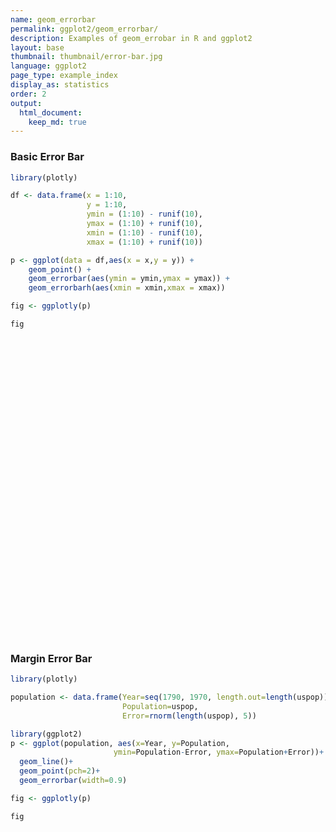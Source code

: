 ```yaml
---
name: geom_errorbar
permalink: ggplot2/geom_errorbar/
description: Examples of geom_errobar in R and ggplot2
layout: base
thumbnail: thumbnail/error-bar.jpg
language: ggplot2
page_type: example_index
display_as: statistics
order: 2
output:
  html_document:
    keep_md: true
---
```



### Basic Error Bar


```r
library(plotly)

df <- data.frame(x = 1:10,
                 y = 1:10,
                 ymin = (1:10) - runif(10),
                 ymax = (1:10) + runif(10),
                 xmin = (1:10) - runif(10),
                 xmax = (1:10) + runif(10))

p <- ggplot(data = df,aes(x = x,y = y)) + 
    geom_point() + 
    geom_errorbar(aes(ymin = ymin,ymax = ymax)) + 
    geom_errorbarh(aes(xmin = xmin,xmax = xmax))

fig <- ggplotly(p)

fig
```

<div id="htmlwidget-205c96c8b0990af23b01" style="width:672px;height:480px;" class="plotly html-widget"></div>
<script type="application/json" data-for="htmlwidget-205c96c8b0990af23b01">{"x":{"data":[{"x":[1,2,3,4,5,6,7,8,9,10],"y":[1,2,3,4,5,6,7,8,9,10],"text":["x:  1<br />y:  1","x:  2<br />y:  2","x:  3<br />y:  3","x:  4<br />y:  4","x:  5<br />y:  5","x:  6<br />y:  6","x:  7<br />y:  7","x:  8<br />y:  8","x:  9<br />y:  9","x: 10<br />y: 10"],"type":"scatter","mode":"markers","marker":{"autocolorscale":false,"color":"rgba(0,0,0,1)","opacity":1,"size":5.66929133858268,"symbol":"circle","line":{"width":1.88976377952756,"color":"rgba(0,0,0,1)"}},"hoveron":"points","showlegend":false,"xaxis":"x","yaxis":"y","hoverinfo":"text","frame":null},{"x":[1,2,3,4,5,6,7,8,9,10],"y":[1,2,3,4,5,6,7,8,9,10],"text":["ymin: 0.6918737<br />ymax:  1.152319<br />x:  1<br />y:  1","ymin: 1.5707913<br />ymax:  2.077281<br />x:  2<br />y:  2","ymin: 2.5879449<br />ymax:  3.315928<br />x:  3<br />y:  3","ymin: 3.2621959<br />ymax:  4.479850<br />x:  4<br />y:  4","ymin: 4.4334253<br />ymax:  5.519348<br />x:  5<br />y:  5","ymin: 5.3559515<br />ymax:  6.172820<br />x:  6<br />y:  6","ymin: 6.2073872<br />ymax:  7.620209<br />x:  7<br />y:  7","ymin: 7.9322463<br />ymax:  8.103655<br />x:  8<br />y:  8","ymin: 8.6034716<br />ymax:  9.283587<br />x:  9<br />y:  9","ymin: 9.6504848<br />ymax: 10.415469<br />x: 10<br />y: 10"],"type":"scatter","mode":"lines","opacity":1,"line":{"color":"transparent"},"error_y":{"array":[0.152319072978571,0.0772814368829131,0.315927886404097,0.479850471951067,0.519347887253389,0.172820017673075,0.620209020329639,0.103655332466587,0.283586671808735,0.415469442727044],"arrayminus":[0.308126292657107,0.429208724293858,0.412055094959214,0.737804119708017,0.566574687836692,0.644048523623496,0.792612827848643,0.0677537235897034,0.396528447512537,0.349515222944319],"type":"data","width":17.1986625897461,"symmetric":false,"color":"rgba(0,0,0,1)"},"showlegend":false,"xaxis":"x","yaxis":"y","hoverinfo":"text","frame":null},{"x":[1,2,3,4,5,6,7,8,9,10],"y":[1,2,3,4,5,6,7,8,9,10],"text":["xmin: 0.3209296<br />xmax:  1.849901<br />x:  1<br />y:  1","xmin: 1.3680423<br />xmax:  2.533360<br />x:  2<br />y:  2","xmin: 2.2125021<br />xmax:  3.899984<br />x:  3<br />y:  3","xmin: 3.3714144<br />xmax:  4.701428<br />x:  4<br />y:  4","xmin: 4.8502941<br />xmax:  5.502527<br />x:  5<br />y:  5","xmin: 5.1879091<br />xmax:  6.646919<br />x:  6<br />y:  6","xmin: 6.0598625<br />xmax:  7.240129<br />x:  7<br />y:  7","xmin: 7.0396425<br />xmax:  8.349329<br />x:  8<br />y:  8","xmin: 8.6712330<br />xmax:  9.873472<br />x:  9<br />y:  9","xmin: 9.9096261<br />xmax: 10.977149<br />x: 10<br />y: 10"],"type":"scatter","mode":"lines","opacity":1,"line":{"color":"transparent"},"error_x":{"array":[0.84990052622743,0.53336011338979,0.899983655428514,0.701427894411609,0.502526638563722,0.646919277496636,0.240129414014518,0.349329345393926,0.87347173364833,0.977149292826653],"arrayminus":[0.679070417070761,0.631957748904824,0.787497932789847,0.628585559315979,0.149705888703465,0.812090935185552,0.940137543715537,0.960357472766191,0.328766996506602,0.0903739198110998],"type":"data","width":13.2231404958678,"symmetric":false,"color":"rgba(0,0,0,1)"},"showlegend":false,"xaxis":"x","yaxis":"y","hoverinfo":"text","frame":null}],"layout":{"margin":{"t":26.2283105022831,"r":7.30593607305936,"b":40.1826484018265,"l":48.9497716894977},"plot_bgcolor":"rgba(235,235,235,1)","paper_bgcolor":"rgba(255,255,255,1)","font":{"color":"rgba(0,0,0,1)","family":"","size":14.6118721461187},"xaxis":{"domain":[0,1],"automargin":true,"type":"linear","autorange":false,"range":[-0.211881402565632,11.5099602783215],"tickmode":"array","ticktext":["0","3","6","9"],"tickvals":[0,3,6,9],"categoryorder":"array","categoryarray":["0","3","6","9"],"nticks":null,"ticks":"outside","tickcolor":"rgba(51,51,51,1)","ticklen":3.65296803652968,"tickwidth":0.66417600664176,"showticklabels":true,"tickfont":{"color":"rgba(77,77,77,1)","family":"","size":11.689497716895},"tickangle":-0,"showline":false,"linecolor":null,"linewidth":0,"showgrid":true,"gridcolor":"rgba(255,255,255,1)","gridwidth":0.66417600664176,"zeroline":false,"anchor":"y","title":{"text":"x","font":{"color":"rgba(0,0,0,1)","family":"","size":14.6118721461187}},"hoverformat":".2f"},"yaxis":{"domain":[0,1],"automargin":true,"type":"linear","autorange":false,"range":[0.0550000000000001,10.945],"tickmode":"array","ticktext":["2.5","5.0","7.5","10.0"],"tickvals":[2.5,5,7.5,10],"categoryorder":"array","categoryarray":["2.5","5.0","7.5","10.0"],"nticks":null,"ticks":"outside","tickcolor":"rgba(51,51,51,1)","ticklen":3.65296803652968,"tickwidth":0.66417600664176,"showticklabels":true,"tickfont":{"color":"rgba(77,77,77,1)","family":"","size":11.689497716895},"tickangle":-0,"showline":false,"linecolor":null,"linewidth":0,"showgrid":true,"gridcolor":"rgba(255,255,255,1)","gridwidth":0.66417600664176,"zeroline":false,"anchor":"x","title":{"text":"y","font":{"color":"rgba(0,0,0,1)","family":"","size":14.6118721461187}},"hoverformat":".2f"},"shapes":[{"type":"rect","fillcolor":null,"line":{"color":null,"width":0,"linetype":[]},"yref":"paper","xref":"paper","x0":0,"x1":1,"y0":0,"y1":1}],"showlegend":false,"legend":{"bgcolor":"rgba(255,255,255,1)","bordercolor":"transparent","borderwidth":1.88976377952756,"font":{"color":"rgba(0,0,0,1)","family":"","size":11.689497716895}},"hovermode":"closest","barmode":"relative"},"config":{"doubleClick":"reset","showSendToCloud":false},"source":"A","attrs":{"386c29033ecf":{"x":{},"y":{},"type":"scatter"},"386c5826531d":{"ymin":{},"ymax":{},"x":{},"y":{}},"386c7982f390":{"xmin":{},"xmax":{},"x":{},"y":{}}},"cur_data":"386c29033ecf","visdat":{"386c29033ecf":["function (y) ","x"],"386c5826531d":["function (y) ","x"],"386c7982f390":["function (y) ","x"]},"highlight":{"on":"plotly_click","persistent":false,"dynamic":false,"selectize":false,"opacityDim":0.2,"selected":{"opacity":1},"debounce":0},"shinyEvents":["plotly_hover","plotly_click","plotly_selected","plotly_relayout","plotly_brushed","plotly_brushing","plotly_clickannotation","plotly_doubleclick","plotly_deselect","plotly_afterplot","plotly_sunburstclick"],"base_url":"https://plot.ly"},"evals":[],"jsHooks":[]}</script>

### Margin Error Bar


```r
library(plotly)

population <- data.frame(Year=seq(1790, 1970, length.out=length(uspop)), 
                         Population=uspop, 
                         Error=rnorm(length(uspop), 5))

library(ggplot2)
p <- ggplot(population, aes(x=Year, y=Population, 
                       ymin=Population-Error, ymax=Population+Error))+
  geom_line()+
  geom_point(pch=2)+
  geom_errorbar(width=0.9)

fig <- ggplotly(p)

fig
```

<div id="htmlwidget-493ccfec1dfa63aa7f31" style="width:672px;height:480px;" class="plotly html-widget"></div>
<script type="application/json" data-for="htmlwidget-493ccfec1dfa63aa7f31">{"x":{"data":[{"x":[1790,1800,1810,1820,1830,1840,1850,1860,1870,1880,1890,1900,1910,1920,1930,1940,1950,1960,1970],"y":[3.93,5.31,7.24,9.64,12.9,17.1,23.2,31.4,39.8,50.2,62.9,76,92,105.7,122.8,131.7,151.3,179.3,203.2],"text":["Year: 1790<br />Population:   3.93<br />Population - Error:  -2.1152798<br />Population + Error:   9.97528","Year: 1800<br />Population:   5.31<br />Population - Error:  -0.8139253<br />Population + Error:  11.43393","Year: 1810<br />Population:   7.24<br />Population - Error:   1.6987923<br />Population + Error:  12.78121","Year: 1820<br />Population:   9.64<br />Population - Error:   5.2419768<br />Population + Error:  14.03802","Year: 1830<br />Population:  12.90<br />Population - Error:   8.0947673<br />Population + Error:  17.70523","Year: 1840<br />Population:  17.10<br />Population - Error:  13.1216675<br />Population + Error:  21.07833","Year: 1850<br />Population:  23.20<br />Population - Error:  17.9646948<br />Population + Error:  28.43531","Year: 1860<br />Population:  31.40<br />Population - Error:  26.9777871<br />Population + Error:  35.82221","Year: 1870<br />Population:  39.80<br />Population - Error:  34.9534726<br />Population + Error:  44.64653","Year: 1880<br />Population:  50.20<br />Population - Error:  45.9181885<br />Population + Error:  54.48181","Year: 1890<br />Population:  62.90<br />Population - Error:  58.1674934<br />Population + Error:  67.63251","Year: 1900<br />Population:  76.00<br />Population - Error:  71.6186221<br />Population + Error:  80.38138","Year: 1910<br />Population:  92.00<br />Population - Error:  87.7342771<br />Population + Error:  96.26572","Year: 1920<br />Population: 105.70<br />Population - Error: 100.5801124<br />Population + Error: 110.81989","Year: 1930<br />Population: 122.80<br />Population - Error: 118.1605555<br />Population + Error: 127.43944","Year: 1940<br />Population: 131.70<br />Population - Error: 126.0900077<br />Population + Error: 137.30999","Year: 1950<br />Population: 151.30<br />Population - Error: 145.3815966<br />Population + Error: 157.21840","Year: 1960<br />Population: 179.30<br />Population - Error: 175.5768972<br />Population + Error: 183.02310","Year: 1970<br />Population: 203.20<br />Population - Error: 197.7577715<br />Population + Error: 208.64223"],"type":"scatter","mode":"lines+markers","line":{"width":1.88976377952756,"color":"transparent","dash":"solid"},"hoveron":"points","showlegend":false,"xaxis":"x","yaxis":"y","hoverinfo":"text","marker":{"autocolorscale":false,"color":"rgba(0,0,0,1)","opacity":1,"size":5.66929133858268,"symbol":"triangle-up-open","line":{"width":1.88976377952756,"color":"rgba(0,0,0,1)"}},"opacity":1,"error_y":{"array":[6.04527976598231,6.12392533752491,5.54120774818511,4.39802315883396,4.80523268584244,3.97833246881229,5.2353052440238,4.4222128588732,4.8465274221678,4.28181147218494,4.73250661020699,4.38137788082949,4.26572285925073,5.11988763864017,4.6394445129428,5.60999225916495,5.91840336194517,3.7231028179244,5.44222853751768],"arrayminus":[6.04527976598231,6.12392533752491,5.54120774818511,4.39802315883396,4.80523268584244,3.97833246881229,5.2353052440238,4.4222128588732,4.8465274221678,4.28181147218494,4.732506610207,4.38137788082949,4.26572285925073,5.11988763864017,4.6394445129428,5.60999225916495,5.91840336194517,3.7231028179244,5.44222853751768],"type":"data","width":1.01311623699693,"symmetric":false,"color":"rgba(0,0,0,1)"},"frame":null}],"layout":{"margin":{"t":26.2283105022831,"r":7.30593607305936,"b":40.1826484018265,"l":43.1050228310502},"plot_bgcolor":"rgba(235,235,235,1)","paper_bgcolor":"rgba(255,255,255,1)","font":{"color":"rgba(0,0,0,1)","family":"","size":14.6118721461187},"xaxis":{"domain":[0,1],"automargin":true,"type":"linear","autorange":false,"range":[1780.505,1979.495],"tickmode":"array","ticktext":["1800","1850","1900","1950"],"tickvals":[1800,1850,1900,1950],"categoryorder":"array","categoryarray":["1800","1850","1900","1950"],"nticks":null,"ticks":"outside","tickcolor":"rgba(51,51,51,1)","ticklen":3.65296803652968,"tickwidth":0.66417600664176,"showticklabels":true,"tickfont":{"color":"rgba(77,77,77,1)","family":"","size":11.689497716895},"tickangle":-0,"showline":false,"linecolor":null,"linewidth":0,"showgrid":true,"gridcolor":"rgba(255,255,255,1)","gridwidth":0.66417600664176,"zeroline":false,"anchor":"y","title":{"text":"Year","font":{"color":"rgba(0,0,0,1)","family":"","size":14.6118721461187}},"hoverformat":".2f"},"yaxis":{"domain":[0,1],"automargin":true,"type":"linear","autorange":false,"range":[-12.6531551811573,219.180103952693],"tickmode":"array","ticktext":["0","50","100","150","200"],"tickvals":[0,50,100,150,200],"categoryorder":"array","categoryarray":["0","50","100","150","200"],"nticks":null,"ticks":"outside","tickcolor":"rgba(51,51,51,1)","ticklen":3.65296803652968,"tickwidth":0.66417600664176,"showticklabels":true,"tickfont":{"color":"rgba(77,77,77,1)","family":"","size":11.689497716895},"tickangle":-0,"showline":false,"linecolor":null,"linewidth":0,"showgrid":true,"gridcolor":"rgba(255,255,255,1)","gridwidth":0.66417600664176,"zeroline":false,"anchor":"x","title":{"text":"Population","font":{"color":"rgba(0,0,0,1)","family":"","size":14.6118721461187}},"hoverformat":".2f"},"shapes":[{"type":"rect","fillcolor":null,"line":{"color":null,"width":0,"linetype":[]},"yref":"paper","xref":"paper","x0":0,"x1":1,"y0":0,"y1":1}],"showlegend":false,"legend":{"bgcolor":"rgba(255,255,255,1)","bordercolor":"transparent","borderwidth":1.88976377952756,"font":{"color":"rgba(0,0,0,1)","family":"","size":11.689497716895}},"hovermode":"closest","barmode":"relative"},"config":{"doubleClick":"reset","showSendToCloud":false},"source":"A","attrs":{"386c7e0a729c":{"x":{},"y":{},"ymin":{},"ymax":{},"type":"scatter"},"386c280a3ade":{"x":{},"y":{},"ymin":{},"ymax":{}},"386c27582b01":{"x":{},"y":{},"ymin":{},"ymax":{}}},"cur_data":"386c7e0a729c","visdat":{"386c7e0a729c":["function (y) ","x"],"386c280a3ade":["function (y) ","x"],"386c27582b01":["function (y) ","x"]},"highlight":{"on":"plotly_click","persistent":false,"dynamic":false,"selectize":false,"opacityDim":0.2,"selected":{"opacity":1},"debounce":0},"shinyEvents":["plotly_hover","plotly_click","plotly_selected","plotly_relayout","plotly_brushed","plotly_brushing","plotly_clickannotation","plotly_doubleclick","plotly_deselect","plotly_afterplot","plotly_sunburstclick"],"base_url":"https://plot.ly"},"evals":[],"jsHooks":[]}</script>
